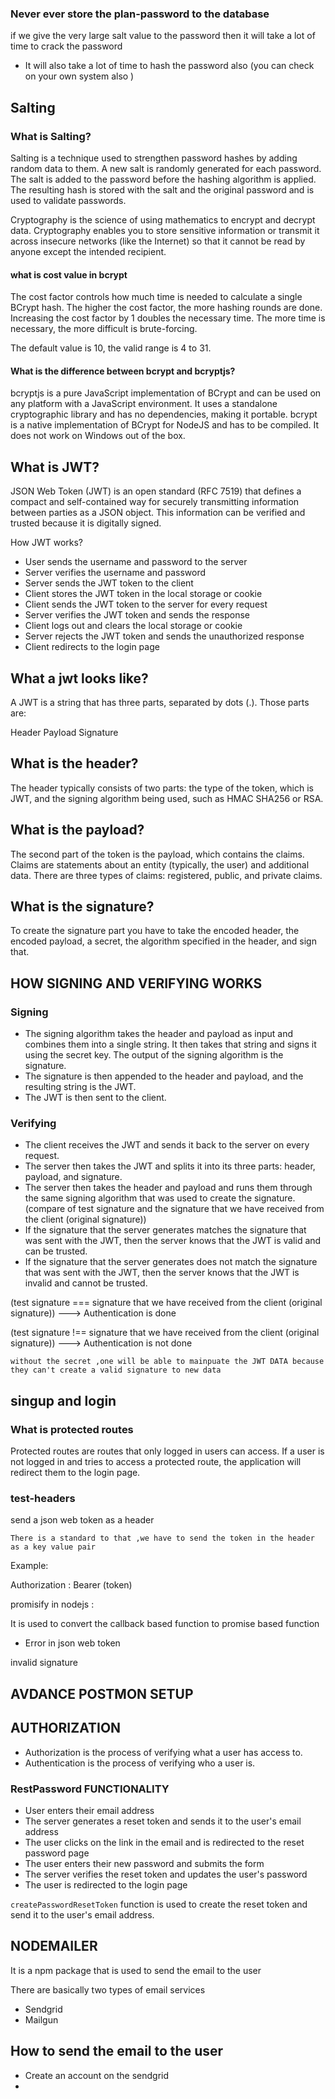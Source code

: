 ### Never ever store the plan-password to the database


if we give the very large salt value to the password then it will take a lot of time to crack the password 
- It  will also take a lot of time to hash the password also (you can check on your own system also )
## Salting  

### What is Salting?

Salting is a technique used to strengthen password hashes by adding random data to them. A new salt is randomly generated for each password. The salt is added to the password before the hashing algorithm is applied. The resulting hash is stored with the salt and the original password and is used to validate passwords.

Cryptography is the science of using mathematics to encrypt and decrypt data. Cryptography enables you to store sensitive information or transmit it across insecure networks (like the Internet) so that it cannot be read by anyone except the intended recipient.


#### what is cost value in bcrypt


The cost factor controls how much time is needed to calculate a single BCrypt hash. The higher the cost factor, the more hashing rounds are done. Increasing the cost factor by 1 doubles the necessary time. The more time is necessary, the more difficult is brute-forcing.

The default value is 10, the valid range is 4 to 31.

#### What is the difference between bcrypt and bcryptjs?

bcryptjs is a pure JavaScript implementation of BCrypt and can be used on any platform with a JavaScript environment. It uses a standalone cryptographic library and has no dependencies, making it portable. bcrypt is a native implementation of BCrypt for NodeJS and has to be compiled. It does not work on Windows out of the box.




## What is JWT? 

JSON Web Token (JWT) is an open standard (RFC 7519) that defines a compact and self-contained way for securely transmitting information between parties as a JSON object. This information can be verified and trusted because it is digitally signed.



How JWT works?

- User sends the username and password to the server
- Server verifies the username and password
- Server sends the JWT token to the client
- Client stores the JWT token in the local storage or cookie
- Client sends the JWT token to the server for every request
- Server verifies the JWT token and sends the response
- Client logs out and clears the local storage or cookie
- Server rejects the JWT token and sends the unauthorized response
- Client redirects to the login page


## What a jwt looks like?

A JWT is a string that has three parts, separated by dots (.). Those parts are:

Header
Payload
Signature

## What is the header?

The header typically consists of two parts: the type of the token, which is JWT, and the signing algorithm being used, such as HMAC SHA256 or RSA.

## What is the payload?

The second part of the token is the payload, which contains the claims. Claims are statements about an entity (typically, the user) and additional data. There are three types of claims: registered, public, and private claims.

## What is the signature?

To create the signature part you have to take the encoded header, the encoded payload, a secret, the algorithm specified in the header, and sign that.

## HOW SIGNING AND VERIFYING WORKS 


### Signing 

- The signing algorithm takes the header and payload as input and combines them into a single string. It then takes that string and signs it using the secret key. The output of the signing algorithm is the signature.
- The signature is then appended to the header and payload, and the resulting string is the JWT.
- The JWT is then sent to the client.

### Verifying

- The client receives the JWT and sends it back to the server on every request.
- The server then takes the JWT and splits it into its three parts: header, payload, and signature.
- The server then takes the header and payload and runs them through the same signing algorithm that was used to create the signature. (compare of test signature and the signature that we have received from the client (original signature))
- If the signature that the server generates matches the signature that was sent with the JWT, then the server knows that the JWT is valid and can be trusted.
- If the signature that the server generates does not match the signature that was sent with the JWT, then the server knows that the JWT is invalid and cannot be trusted.

(test signature === signature that we have received from the client (original signature))  ---> Authentication is done

(test signature !== signature that we have received from the client (original signature))  ---> Authentication is not done


`without the secret ,one will be able to mainpuate the JWT DATA because they can't create a valid signature to new data`


## singup and login 



### What is protected routes 

Protected routes are routes that only logged in users can access. If a user is not logged in and tries to access a protected route, the application will redirect them to the login page.

### test-headers 

send a json web token as a header 

`There is a standard to that ,we have to send the token in the header as a key value pair`

Example:

Authorization : Bearer (token)



promisify in nodejs :


It is used to convert the callback based function to promise based function

- Error in json web token

invalid signature



## AVDANCE POSTMON SETUP

## AUTHORIZATION 

- Authorization is the process of verifying what a user has access to.
- Authentication is the process of verifying who a user is.


### RestPassword FUNCTIONALITY

- User enters their email address
- The server generates a reset token and sends it to the user's email address
- The user clicks on the link in the email and is redirected to the reset password page
- The user enters their new password and submits the form
- The server verifies the reset token and updates the user's password
- The user is redirected to the login page

  
`createPasswordResetToken` function is used to create the reset token and send it to the user's email address.



## NODEMAILER 

It is a npm package that is used to send the email to the user


There are basically two types of email services

- Sendgrid
- Mailgun


## How to send the email to the user

- Create an account on the sendgrid
- 